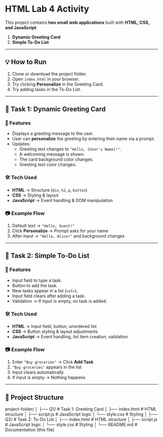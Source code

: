 # HTML Lab 4 Activity

This project contains **two small web applications** built with **HTML, CSS, and JavaScript**:

1. **Dynamic Greeting Card**  
2. **Simple To-Do List**

---


## 💡 How to Run
1. Clone or download the project folder.  
2. Open `index.html` in your browser.  
3. Try clicking **Personalize** in the Greeting Card.  
4. Try adding tasks in the To-Do List.  

---

## 🚀 Task 1: Dynamic Greeting Card

### 📌 Features
- Displays a greeting message to the user.  
- User can **personalize** the greeting by entering their name via a prompt.  
- Updates:
  - Greeting text changes to `"Hello, [User's Name]!"`.  
  - A welcoming message is shown.  
  - The card background color changes.  
  - Greeting text color changes.  

### 🛠️ Tech Used
- **HTML** → Structure (`div`, `h2`, `p`, `button`)  
- **CSS** → Styling & layout  
- **JavaScript** → Event handling & DOM manipulation  

### 📷 Example Flow
1. Default text → `"Hello, Guest!"`  
2. Click **Personalize** → Prompt asks for your name  
3. After input → `"Hello, Alice!"` and background changes  

---

## 🚀 Task 2: Simple To-Do List

### 📌 Features
- Input field to type a task.  
- Button to add the task.  
- New tasks appear in a list (`<ul>`).  
- Input field clears after adding a task.  
- Validation → If input is empty, no task is added.  

### 🛠️ Tech Used
- **HTML** → Input field, button, unordered list  
- **CSS** → Button styling & layout adjustments  
- **JavaScript** → Event handling, list item creation, validation  

### 📷 Example Flow
1. Enter `"Buy groceries"` → Click **Add Task**  
2. `"Buy groceries"` appears in the list  
3. Input clears automatically  
4. If input is empty → Nothing happens  

---

## 📂 Project Structure

project-folder/
│
├── Q1/                  # Task 1: Greeting Card
│   ├── index.html       # HTML structure
│   ├── script.js        # JavaScript logic
│   └── style.css        # Styling
│
├── Q2/                  # Task 2: To-Do List
│   ├── index.html       # HTML structure
│   ├── script.js        # JavaScript logic
│   └── style.css        # Styling
│
└── README.md            # Documentation (this file)


